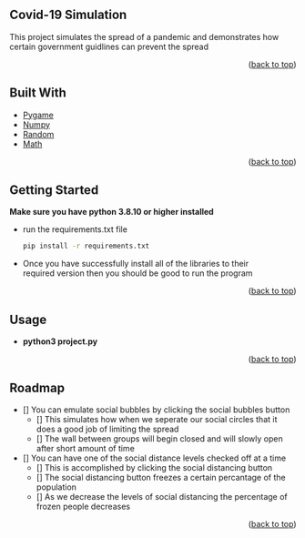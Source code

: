 <!-- ABOUT THE PROJECT -->
## Covid-19 Simulation

 This project simulates the spread of a pandemic and demonstrates how certain government guidlines can  prevent the spread

<p align="right">(<a href="#top">back to top</a>)</p>



## Built With

* [Pygame](https://www.pygame.org/)
* [Numpy](https://https://numpy.org/)
* [Random](https://docs.python.org/3/library/random.html)
* [Math](https://docs.python.org/3/library/math.html)

<p align="right">(<a href="#top">back to top</a>)</p>



<!-- GETTING STARTED -->
## Getting Started

**Make sure you have python 3.8.10 or higher installed**
* run the requirements.txt file 
  ```sh
  pip install -r requirements.txt
  ```
* Once you have successfully install all of the libraries to their <br> required version then you should be good to run the program


<p align="right">(<a href="#top">back to top</a>)</p>


<!-- USAGE EXAMPLES -->
## Usage
* **python3 project.py**

<p align="right">(<a href="#top">back to top</a>)</p>



<!-- ROADMAP -->
## Roadmap
- [] You can emulate social bubbles by clicking the social bubbles button
    - [] This simulates how when we seperate our social circles that it does a good job of limiting the spread
    - [] The wall between groups will begin closed and will slowly open after short amount of time
- [] You can have one of the social distance levels checked off at a time
    - [] This is accomplished by clicking the social distancing button
    - [] The social distancing button freezes a certain percantage of the population
    - [] As we decrease the levels of social distancing the percentage of frozen people decreases


<p align="right">(<a href="#top">back to top</a>)</p>



<!-- MARKDOWN LINKS & IMAGES -->
<!-- https://www.markdownguide.org/basic-syntax/#reference-style-links -->
[contributors-shield]: https://img.shields.io/github/contributors/github_username/repo_name.svg?style=for-the-badge
[contributors-url]: https://github.com/github_username/repo_name/graphs/contributors
[forks-shield]: https://img.shields.io/github/forks/github_username/repo_name.svg?style=for-the-badge
[forks-url]: https://github.com/github_username/repo_name/network/members
[stars-shield]: https://img.shields.io/github/stars/github_username/repo_name.svg?style=for-the-badge
[stars-url]: https://github.com/github_username/repo_name/stargazers
[issues-shield]: https://img.shields.io/github/issues/github_username/repo_name.svg?style=for-the-badge
[issues-url]: https://github.com/github_username/repo_name/issues
[license-shield]: https://img.shields.io/github/license/github_username/repo_name.svg?style=for-the-badge
[license-url]: https://github.com/github_username/repo_name/blob/master/LICENSE.txt
[linkedin-shield]: https://img.shields.io/badge/-LinkedIn-black.svg?style=for-the-badge&logo=linkedin&colorB=555
[linkedin-url]: https://linkedin.com/in/linkedin_username
[product-screenshot]: images/screenshot.png
